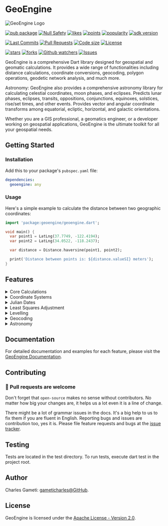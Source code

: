 
# GeoEngine

![GeoEngine Logo](link-to-logo.png)

[![pub package](https://img.shields.io/pub/v/geoengine.svg?logo=dart&logoColor=00b9fc)](https://pub.dartlang.org/packages/geoengine)
[![Null Safety](https://img.shields.io/badge/null-safety-brightgreen)](https://dart.dev/null-safety)
[![likes](https://img.shields.io/pub/likes/geoengine)](https://pub.dartlang.org/packages/geoengine/score)
[![points](https://img.shields.io/pub/points/geoengine)](https://pub.dartlang.org/packages/geoengine/score)
[![popularity](https://img.shields.io/pub/popularity/geoengine)](https://pub.dartlang.org/packages/geoengine/score)
[![sdk version](https://badgen.net/pub/sdk-version/geoengine)](https://pub.dartlang.org/packages/geoengine)

[![Last Commits](https://img.shields.io/github/last-commit/gameticharles/geoengine?ogo=github&logoColor=white)](https://github.com/gameticharles/geoengine/commits/master)
[![Pull Requests](https://img.shields.io/github/issues-pr/gameticharles/geoengine?ogo=github&logoColor=white)](https://github.com/gameticharles/geoengine/pulls)
[![Code size](https://img.shields.io/github/languages/code-size/gameticharles/geoengine?ogo=github&logoColor=white)](https://github.com/gameticharles/geoengine)
[![License](https://img.shields.io/github/license/gameticharles/geoengine?ogo=github&logoColor=white)](https://github.com/gameticharles/geoengine/blob/main/LICENSE)

[![stars](https://img.shields.io/github/stars/gameticharles/geoengine)](https://github.com/gameticharles/geoengine/stargazers)
[![forks](https://img.shields.io/github/forks/gameticharles/geoengine)](https://github.com/gameticharles/geoengine/network/members)
[![Github watchers](https://img.shields.io./github/watchers/gameticharles/geoengine)](https://github.com/gameticharles/geoengine/MyBadges)
[![Issues](https://img.shields.io./github/issues-raw/gameticharles/geoengine)](https://github.com/gameticharles/geoengine/issues)

GeoEngine is a comprehensive Dart library designed for geospatial and geomatic calculations. It provides a wide range of functionalities including distance calculations, coordinate conversions, geocoding, polygon operations, geodetic network analysis, and much more.

Astronomy: GeoEngine also provides a comprehensive astronomy library for calculating celestial coordinates, moon phases, and eclipses. Predicts lunar phases, eclipses, transits, oppositions, conjunctions, equinoxes, solstices, rise/set times, and other events. Provides vector and angular coordinate transforms among equatorial, ecliptic, horizontal, and galactic orientations.

Whether you are a GIS professional, a geomatics engineer, or a developer working on geospatial applications, GeoEngine is the ultimate toolkit for all your geospatial needs.

## Getting Started

### Installation

Add this to your package's `pubspec.yaml` file:

```yaml
dependencies:
  geoengine: any
```

### Usage

Here's a simple example to calculate the distance between two geographic coordinates:

```dart
import 'package:geoengine/geoengine.dart';

void main() {
  var point1 = LatLng(37.7749, -122.4194);
  var point2 = LatLng(34.0522, -118.2437);

  var distance = Distance.haversine(point1, point2);

  print('Distance between points is: ${distance.valueSI} meters');
}
```

## Features

<details>
<summary>Core Calculations</summary>

# Distance and Bearings

These are ported implementations of the java codes provided by [Movable Type Scripts]. This page presents a variety of calculations for lati­tude/longi­tude points, with the formulas and code fragments for implementing them.

[Movable Type Scripts]:https://www.movable-type.co.uk/scripts/latlong.html

- **Distance Calculation**: Calculate the distance between two geographic coordinates using various algorithms like Haversine, Vincenty, and Great Circle.

```dart
var point1 = LatLng(dms2Degree(50, 03, 59), dms2Degree(-5, 42, 53));
var point2 = LatLng(dms2Degree(58, 38, 38), dms2Degree(-3, 04, 12));

print('Distance (Haversine): ${point1.distanceTo(point2, method: DistanceMethod.haversine)!.valueInUnits(LengthUnits.kilometers)} km');
print('Distance (Great Circle): ${point1.distanceTo(point2, method: DistanceMethod.greatCircle)!.valueInUnits(LengthUnits.kilometers)} km');
print('Distance (Vincenty): ${point1.distanceTo(point2, method: DistanceMethod.vincenty)!.valueInUnits(LengthUnits.kilometers)} km');

// Distance (Haversine): 968.8535467131387 km
// Distance (Great Circle): 968.8535467131394 km
// Distance (Vincenty): 969.9329875845247 km
```

- **Bearing Calculation**: Calculate the initial and final bearing between two points on the Earth's surface.

```dart
var point1 = LatLng(dms2Degree(50, 03, 59), dms2Degree(-5, 42, 53));
var point2 = LatLng(dms2Degree(58, 38, 38), dms2Degree(-3, 04, 12));

print('Initial Bearing: ${point1.initialBearingTo(point2)}');
print('Final Bearing: ${point1.finalBearingTo(point2)}');
print('Mid Point: ${point1.midPointTo(point2)}');

// Initial Bearing: 9.119818104504077° or 0.15917085310658177 rad or 009° 07' 11.34518"
// Final Bearing: 11.275201271425715° or 0.19678938601142623 rad or 011° 16' 30.72458"
// Mid Point: 054° 21' 44.233" N, 004° 31' 50.421"
```

- **Destination Point**: Given a start point, initial bearing, and distance, this will calculate the destina­tion point and final bearing travelling along a (shortest distance) great circle arc.

```dart
var startPoint = LatLng(53.3206, -1.7297); // 53°19′14″N, 001°43′47″W
double bearing = 96.022222; // 096°01′18″
double distance = 124800; // 124.8 km

LatLng destinationPoint = startPoint.destinationPoint(distance, bearing);
var finalBearing = startPoint.finalBearingTo(destinationPoint);

print('Destination point: $destinationPoint');
print('Final bearing: $finalBearing');

// Destination point: 053° 11' 17.891" N, 000° 07' 59.875" E
// Final bearing: 97.51509150337512° or 1.7019594171174142 rad or 097° 30' 54.32941"
```

- **Interception**: Intersection of two paths given start points and bearings
This is a rather more complex calculation than most others on this page, but I've been asked for it a number of times. This comes from Ed William’s aviation formulary.

```dart
var point1 = LatLng(51.8853, 0.2545);
var bearing1 = 108.55;
var point2 = LatLng(49.0034, 2.5735);
var bearing2 = 32.44;

var intercept = LatLng.intersectionPoint(point1, bearing1, point2, bearing2)!;
  
print('Interception Point: $intercept');

// Interception Point: 050° 54' 27.387" N, 004° 30' 30.869" E
```

- **Rhumb line**: A ‘rhumb line’ (or loxodrome) is a path of constant bearing, which crosses all meridians at the same angle.

Sailors used to (and sometimes still) navigate along rhumb lines since it is easier to follow a constant compass bearing than to be continually adjusting the bearing, as is needed to follow a great circle. Rhumb lines are straight lines on a Mercator Projec­tion map (also helpful for naviga­tion).

```dart
var startPoint = LatLng(50.3667, -4.1340); // 50 21 59N, 004 08 02W
var endPoint = LatLng(42.3511, -71.0408); // 42 21 04N, 071 02 27W

var rhumbDist = startPoint.rhumbLineDistance(endPoint);
Bearing rhumbBearing = startPoint.rhumbLineBearing(endPoint);
LatLng rhumbMid = startPoint.rhumbMidpoint(endPoint);

print('Rhumb distance: ${rhumbDist.valueInUnits(LengthUnits.kilometers)} km');
print('Rhumb bearing: $rhumbBearing');
print('Rhumb midpoint: $rhumbMid');

// Rhumb distance: 5197.982109842136 km
// Rhumb bearing: Bearing: 256.66558069454646° or 4.479659459662955 rad or 256° 39' 56.09050"
// Rhumb midpoint: 047° 50' 9.060" N, 038° 13' 28.378" W
```

Given a start point and a distance d along constant bearing θ, this will calculate the destina­tion point. If you maintain a constant bearing along a rhumb line, you will gradually spiral in towards one of the poles.

```dart
var sPt = LatLng(dms2Degree(51, 07, 32), dms2Degree(1, 20, 17));
var dist = 40230;
var bearing = dms2Degree(116, 38, 10);
print('Rhumb Destination: ${sPt.rhumbDestinationPoint(dist, bearing)}');

// Rhumb Destination: 050° 57' 48.074" N, 001° 51' 8.774" E
```

- **Geodesic Calculations**: Find the shortest path between two points on the Earth's surface, taking into account the Earth's curvature which uses the Vincenty approach.

</details>

<details>
<summary>Coordinate Systems</summary>

# Coordinate Systems

- **Coordinate Conversion**: Convert between different coordinate systems, such as latitude/longitude to UTM or MGRS.

Get the UTM zone number and letter

```dart
var u = UTMZones();
var uZone = u.getZone(latitude: 6.5655, longitude: -1.5646);

print(uZone); // 30P
print(u.getHemisphere(uZone)); // N
print(u.getLatZone(6.5655)); // P
```

Parse MGRS coordinates

```dart
print(MGRS.parse('31U DQ 48251 11932')); // 31U DQ 48251 11932
print(MGRS.parse('31UDQ4825111932'));  // 31U DQ 48251 11932
```

Coordinate conversions

```dart
var ll = LatLng(6.5655, -1.5646);
print(ll.toMGRS());
print(ll.toUTM());

// 30N XN 58699 25944
// 30 N 658699.0 725944.0 0.0

print('');
var utm = UTM.fromMGRS(ll.toMGRS());
print(utm);
print(utm.toLatLng());
print(utm.toMGRS());

// 30 N 658699.0 725944.0 0.0
// 006° 33' 55.795" N, 001° 33' 52.586" W
// 30N XN 58699 25944

print('');
var mgrs = MGRS.parse(ll.toMGRS());
print(mgrs.toLatLng());
print(mgrs.toUTM());
print(mgrs);

// 006° 33' 55.795" N, 001° 33' 52.586" W
// 30 N 658699.0 725944.0
// 30N XN 58699 25944
```

- **Datum Transformations**: Transform coordinates between different geodetic datums.

```dart
final LatLng pp = LatLng(6.65412, -1.54651, 200);

CoordinateConversion transCoordinate = CoordinateConversion();

Projection sourceProjection = Projection.get('EPSG:4326')!; // Geodetic
// Add a new CRS from WKT
Projection targetProjection = Projection.parse(
      'PROJCS["Accra / Ghana National Grid",GEOGCS["Accra",DATUM["Accra",SPHEROID["War Office",6378300,296,AUTHORITY["EPSG","7029"]],TOWGS84[-199,32,322,0,0,0,0],AUTHORITY["EPSG","6168"]],PRIMEM["Greenwich",0,AUTHORITY["EPSG","8901"]],UNIT["degree",0.0174532925199433,AUTHORITY["EPSG","9122"]],AUTHORITY["EPSG","4168"]],PROJECTION["Transverse_Mercator"],PARAMETER["latitude_of_origin",4.666666666666667],PARAMETER["central_meridian",-1],PARAMETER["scale_factor",0.99975],PARAMETER["false_easting",900000],PARAMETER["false_northing",0],UNIT["Gold Coast foot",0.3047997101815088,AUTHORITY["EPSG","9094"]],AXIS["Easting",EAST],AXIS["Northing",NORTH],AUTHORITY["EPSG","2136"]]');

var res = transCoordinate.convert(
  point: pp,
  projSrc: sourceProjection,
  projDst: targetProjection,
  conversion: ConversionType.geodeticToGeodetic, // Geodetic to Geodetic conversion
);

print(pp);  
// 006° 39' 14.832" N, 001° 32' 47.436" W, 200.000
print(res.asLatLng());
// 006° 39' 4.889" N, 001° 32' 48.303" W, 200.331
```

- **Map Projections**: Support for various map projections and functions to transform coordinates between different projections.

```dart
final LatLng pp = LatLng(6.65412, -1.54651, 200);

CoordinateConversion transCoordinate = CoordinateConversion();
CoordinateType sourceCoordinateType = CoordinateType.geodetic;
CoordinateType targetCoordinateType = CoordinateType.projected;

// Get WGS84 Geographic Coordinate System
Projection sourceProjection = Projection.get('EPSG:4326')!;
// Get UTM CRS
Projection targetProjectionUTM =
    transCoordinate.getUTMProjection(pp.longitude); 

var res = transCoordinate.convert(
  point: pp,
  projSrc: sourceProjection,
  projDst: targetProjectionUTM,
  conversion: transCoordinate.getConversionType(
      sourceCoordinateType, targetCoordinateType),
  //conversion: ConversionType.geodeticToProjected,
);

print(pp);  
// 006° 39' 14.832" N, 001° 32' 47.436" W, 200.000
print(res);
// Eastings: 660671.6505858237
// Northings: 735749.4963174305
// Height: 200.0
```

</details>

<details>
<summary>Julian Dates</summary>

# Julian Date Functions

The `JulianDate` class in GeoEngine provides an interface to work with Julian Dates, a continuous count of days since the beginning of the Julian Period on January 1, 4713 BCE. This system is widely used in astronomy and other fields. Here's how you can utilize some of the main functions of this class:

## Initialization

You can create a `JulianDate` object in different ways:

### From a specific date

```dart
JulianDate date1 = JulianDate.fromDate(year: 2023, month: 8, day: 15);
```

### Using a DateTime object

```dart
var date = DateTime(2023, 8, 15);
JulianDate originalDate = JulianDate(date);
```

## Comparing Julian Dates

You can compare two `JulianDate` objects using the common comparison operators:

```dart
JulianDate date2 = JulianDate.fromDate(year: 2023, month: 8, day: 20);

print(date1 == date2); // false
print(date1 < date2);  // true
print(date1 <= date2); // true
print(date1 > date2);  // false
print(date1 >= date2); // false
```

## Conversion Functions

### To Julian Date

```dart
double jd = originalDate.toJulianDate();
print('Julian Date: $jd');

// Julian Date: 2460171.5
```

### To Modified Julian Date

The Modified Julian Date (MJD) is calculated by subtracting 2,400,000.5 from the Julian Date. It's used for convenience and starts from November 17, 1858.

```dart
print('Modified Julian Date (1858/11/17): ${originalDate.toModifiedJulianDate()}');

// Modified Julian Date (1858/11/17): 60171.0
```

### Referenced Julian Date

You can also get a referenced Julian Date by specifying a reference date:

```dart
print('Referenced Julian Date (1960/01/01): ${originalDate.toModifiedJulianDate(referenceDate: DateTime(1960, 1, 1))}');

// Referenced Julian Date (1960/01/01): 23237.0
```

## Converting Back to DateTime

If you have a Julian Date and wish to get the corresponding Gregorian date:

```dart
JulianDate convertedDate = JulianDate.fromJulianDate(jd);
print(convertedDate.dateTime);

// 2023-08-15 00:00:00.000
```

## Example

To get the Modified Julian Date with a specific reference date:

```dart
print(JulianDate(DateTime(2023, 1, 1)).toModifiedJulianDate(referenceDate: DateTime(1960, 1, 11)));

// 23001.0
```

Remember, always refer to the documentation or source code for any additional functions or nuances with the `JulianDate` class in the GeoEngine library.

</details>

<details>
<summary>Least Squares Adjustment</summary>

# Least Squares Adjustment

The `LeastSquaresAdjustment` class in GeoEngine provides a robust way to perform least squares adjustments on geodetic and other types of data. This documentation breaks down the core components and usage of the class.

## Overview

Least squares adjustment is a statistical method to solve an overdetermined system of equations. In the context of GeoEngine, this class can handle various scaling methods, and can be utilized for various geodetic computations including network adjustments.

## Initialization

To initialize the `LeastSquaresAdjustment` class, you need to provide the design matrix `A`, the observation vector `B`, and an optional weight matrix `W`.

```dart
var lsa = LeastSquaresAdjustment(A: A, B: B);
```

## Key Properties

Here are some of the core properties of the class:

- `x`: Unknown parameters.
- `v`: Residuals.
- `uv`: Unit variance.
- `N`: The normal matrix.
- `qxx`: Misclosure matrix
- `cx`: Variance-Covariance of the Adjusted Heights
- `cv`: Variance-Covariance of the Residuals
- `cl`: Variance-Covariance of the Observations
- `standardDeviation`: Standard deviation of the observations.
- `standardError`: Standard error of the observations.
- `standardErrorsOfUnknowns`: Standard errors of the unknowns.
- `standardErrorsOfResiduals`: Standard errors of the residuals.
- `standardErrorsOfObservations`: Standard errors of the observations.
- `chiSquared`: Chi-squared value for the least squares adjustment.
- `rejectionCriterion`: Rejection criterion for outlier detection, using the specified confidence level.
- `outliers`: List of boolean values indicating whether each observation is an outlier (true) or not (false).

## Methods

### Chi-Square Test

To perform a Chi-Square goodness-of-fit test:

```dart
var chiSquareTest = lsa.chiSquareTest();
```

### Covariance

To compute the covariance matrix:

```dart
var covMatrix = lsa.covariance();
```

### Error Ellipse

Compute error ellipse parameters:

```dart
var eig = lsa.errorEllipse();
```

### Outliers

Automatically remove outliers:

```dart
var newLsa = lsa.removeOutliersIteratively();
print(newLsa);
```

### Confidence Intervals

Compute confidence intervals for the unknown parameters:

```dart
var lsa = LeastSquaresAdjustment(A: A, B: B);
var intervals = lsa.computeConfidenceIntervals();
print(intervals);  // Output: [(lower1, upper1), (lower2, upper2), ...]
```

### Custom Auto Scaling

Automatically scales or normalizes the matrices based on custom functions:

```dart
var scaledLsa = lsa.customAutoScale(
  matrixNormalizationFunction: (Matrix A) => A.normalize(),
  columnNormalizationFunction: (ColumnMatrix B) => B.normalize(),
  diagonalNormalizationFunction: (DiagonalMatrix W) => W.normalize()
);
```

## Examples

Here's an example to get you started:

```dart
var A = Matrix([
  [-1, 0, 0, 0],
  [-1, 1, 0, 0],
  [0, -1, 1, 0],
  [0, 0, -1, 0],
  [0, 0, -1, 1],
  [0, 0, 0, -1],
  [1, 0, 0, -1],
]);
var W = DiagonalMatrix([1 / 16, 1 / 9, 1 / 49, 1 / 36, 1 / 16, 1 / 9, 1 / 25]);
var B = ColumnMatrix([0, 0, 0.13, 0, 0, -0.32, -0.53]);

var lsa = LeastSquaresAdjustment(A: A, B: B, W: W, confidenceLevel: 40);
var c = lsa.chiSquareTest();
print(c); // (chiSquared: 0.00340817748488164, degreesOfFreedom: 3)

print(lsa);
// Least Squares Adjustment Results:
// ---------------------------------
// Normal (N):
// Matrix: 4x4
// ┌  0.2136111111111111  -0.1111111111111111                  0.0              -0.04 ┐
// │ -0.1111111111111111  0.13151927437641722 -0.02040816326530612                0.0 │
// │                 0.0 -0.02040816326530612   0.1106859410430839            -0.0625 │
// └               -0.04                  0.0              -0.0625 0.2136111111111111 ┘
// 
// Unknown Parameters (x):
// Matrix: 4x1
// ┌  -0.06513489902716646 ┐
// │ -0.045703714070040764 │
// │    0.1900882929187552 │
// └   0.30911630747309227 ┘
// 
// Residuals (v):
// Matrix: 7x1
// ┌  0.06513489902716646 ┐
// │ 0.019431184957125695 │
// │  0.10579200698879596 │
// │  -0.1900882929187552 │
// │  0.11902801455433706 │
// │  0.01088369252690774 │
// └   0.1557487934997413 ┘
// 
// Unit Variance (σ²): 0.0011360591616272134
// 
// Standard Deviation (σ): 0.033705476730454556
// 
// Chi-squared Test (Goodness-of-fit Test):
// Chi-squared value(χ²): 0.00340817748488164
// Degrees of Freedom: 3
// 
// Standard Errors of Unknowns (Cx): 
// [0.10509275934271714, 0.13339652325953671, 0.11787096037126248, 0.08536738678162376]
// 
// Standard Errors of Residuals (Cv): 
// [0.08445388398273435, 0.0340385190674456, 0.1853208260338704, 0.16433066214111094, 0.08042190803509813, 0.054193558000204894, 0.12767979681503475]
// 
// Standard Errors of Observations (Cl): 
// [0.10509275934271714, 0.09521508112867448, 0.14602428002855353, 0.11787096037126248, 0.10820934938363522, 0.08536738678162376, 0.1099970387144662]
// 
// Rejection Criterion (Confidence Level 40.0): 0.01766173284889808
// 
// Outliers (false = accepted, true = rejected): 
// [false, true, false, false, true, false, false]
// 
// Error Ellipse: 
// [0.029441222484548304, 0.01187530402393495, 0.005032048784758579, 0.0036716992155236177]
// 
// ---------------------------------
```

</details>

<details>
<summary>Levelling</summary>

# Levelling

This file describes the `Levelling` class, which represents a levelling survey. It allows you to define various parameters and perform calculations related to the survey. The class contains properties for the starting benchmark (TBM), closing TBM, accuracy, rounding digits, levelling method, etc. You can add measurements, compute reduced levels, get arithmetic checks, and print a summary of the results.

## Initialization

To initialize the `Levelling` class, you need to provide the accuracy `accuracy`, method `method`, starting TBM and an optional closing TBM.

```dart
var levelling = Levelling(
  startingTBM: 100.0,
  accuracy: 3,
  roundDigits: 3,
  method: LevellingMethod.riseFall,
);
```

## Usage

You can start with or with the closing TBM.

```dart
// Initialize with starting TBM
final startingTBM = 100.000;

// Initialize with closing TBM
final closingTBM = 98.050;

// Create a new instance of Levelling with starting TBM, closing TBM, accuracy, method, rounding digits
final leveling = Levelling(
  startingTBM: startingTBM,
  closingTBM: closingTBM,
  accuracy: 5,
  method: LevellingMethod.riseFall,
  roundDigits: 3,
);
```

The can be in a form of `List<List<Object?>>` or list of `LevellingMeasurement` objects.

```dart
// Create the sample observation data
final data = [
  ['A', 1.751, null, null],
  ['B', null, 0.540, null],
  ['C', 0.300, null, 2.100],
  ['D', null, 1.100, null],
  ['E', null, 1.260, null],
  ['F', 1.500, null, 2.300],
  ['G', null, null, 1.110]
];

// Add the data to the levelling object
for (int i = 0; i < data.length; i++) {
  final row = data[i];
  levelling.addMeasurement(LevellingMeasurement(
      bs: row[1], is_: row[2], fs: row[3], station: row[0]));
}

// or use this
for (var entry in data) {
  leveling.addData(entry[0].toString(), entry[1], entry[2], entry[3]);
}
```

You can get the result as a data frame or as a list of maps.

```dart
leveling.computeReducedLevels();
print("Rise & Fall:");
print(leveling.getDataFrame());

// Calculate reduced levels using Rise & Fall algorithm
leveling.computeReducedLevels(LevellingMethod.hpc);

print("\n\nHPC:");
print(leveling.getDataFrame());
```

Once the data are added to the `Levelling` object, you can perform calculations. You can access all the results through the `Levelling` object.
You can access all the properties of the object.

```dart
print(leveling.numberSTN); // 3
print(leveling.allowableMisclose); // 5.196
print(leveling.misclose); // -0.009
print(leveling.correction); // 0.009
print(leveling.adjustmentPerStation); // 0.003
print(leveling.reducedLevels); // [100.0, 101.211, 99.651, 98.851, 98.691, 97.651, 98.041]
print(leveling.isWorkAccepted); // Work is not accepted

print(leveling.arithmeticCheckResult);
// Arithmetic Checks:
// Sum of BS = 3.551
// Sum of FS = 5.510
// First RL = 100.000
// Last RL = 98.041
// Sum of BS - Sum of FS = -1.959
// Last RL - First RL = -1.959
// Arithmetic Checks are OK.
```

This can simply be printed by just calling the `levelling` object for more detailed result.

```dart
print(leveling);

// ------ Levelling Summary -------
// 
// Total measurements = 7
// Number of instrument stations = 3
// Starting TBM = 100.0
// Closing TBM = 98.05
// 
// Allowable misclose = 8.660 mm
// Misclose = -0.009 m (-9.000 mm)
// Correction = 0.009
// Adjustment per station = 0.003
// Leveling Status: Work is not accepted.
// 
// Arithmetic Checks:
// Sum of BS = 3.551
// Sum of FS = 5.510
// First RL = 100.000
// Last RL = 98.041
// Sum of BS - Sum of FS = -1.959
// Last RL - First RL = -1.959
// Arithmetic Checks are OK.
// 
// BS     IS    FS   Rise   Fall    Reduced Level (RL)  Adjustment  Adjusted RL  Remarks
// ---------------------------------------------------------------------
// 1.751                                100.000       0.000         100.000       A
//      0.540        1.211                 101.211       0.003         101.214       B
// 0.300    2.100      -1.560             99.651       0.006          99.657       C
//      1.100             -0.800             98.851       0.006          98.857       D
//      1.260             -0.160             98.691       0.006          98.697       E
// 1.500    2.300      -1.040             97.651       0.009          97.660       F
//           1.110 0.390                  98.041       0.009          98.050       G
```

</details>

<details>
<summary>Geocoding</summary>

# Geocoding

Geocoding is the process of converting addresses or place names into geographic coordinates (latitude and longitude). This allows you to perform various spatial operations, such as finding distances between locations or visualizing data on a map. In this readme, I will introduce a Dart class library for geocoding that provides different strategies for using geocoding services.

## initialize Geocoding

The GeoCoding library is designed to help you easily perform geocoding tasks in your Dart applications. It provides a set of classes and methods for working with geographic coordinates, addresses, and place names. The library supports multiple geocoding services and allows you to switch between them based on your needs.

```dart
Geocoder({
  required Map<String, dynamic> strategyFactory,
  Map<String, dynamic> config = const {},
  Duration throttleDuration = const Duration(seconds: 1),
})
```

## Strategies

The `GeoCoder` library offers different strategies for using geocoding services:

1. `GoogleStrategy`: This strategy uses the Google Maps Geocoding API to perform geocoding. You will need an API key from Google Cloud Platform to use this strategy.
2. `OpenStreetMapStrategy`: This strategy uses the OpenStreetMap Nominatim service for geocoding. It is a free and open-source service that does not require any API keys.
3. `LocalStrategy`: This strategy uses the local database of the device to perform geocoding. It is a fast and efficient way to perform geocoding.
4. `CustomStrategy`: This strategy allows you to provide your own geocoding service implementation. You can create a custom class that implements the required methods and use it as a strategy in the `GeoCoding` library.

## Usage GoogleStrategy

Google strategy is the default strategy that is used by the `GeoCoder` library. It uses the Google Maps Geocoding API to perform geocoding. You will need an API key from Google Cloud Platform to use this strategy.

```dart
 var point2 = LatLng(6, 0.7);

var googleGeocoder = Geocoder(
  strategyFactory: GoogleStrategy.create('YOUR_GOOGLE_API_KEY'),
  config: {
    // Common Configurations
    'language': 'en',
    'requestTimeout': const Duration(seconds: 10),

    // Google-Specific Configurations
    'regionBias': 'US',
    'resultType': 'address',
    'locationType': 'ROOFTOP',
    'components': 'country:US',
    'rateLimit': 10, // Requests per second
    }
);

GeocoderRequestResponse search = await googleGeocoder.search('Kotei');
print(search);
print('');

GeocoderRequestResponse rev = await googleGeocoder.reverse(point2);
print(rev);
print('');
```

## Usage OpenStreetMapStrategy

```dart
var openStreetMapGeocoder =
    Geocoder(strategyFactory: OpenStreetMapStrategy.create(), config: {
  // Common Configurations
  'language': 'en',
  'requestTimeout': const Duration(seconds: 10),

  // OpenStreetMap-Specific Configurations
  'email': 'contact@example.com', // For Nominatim usage policy
  'countryCodes': 'us,uk',
  'viewBox': 'left,bottom,right,top',
  'boundedViewBox': '1', //bounded to viewbox
  'limit': 5,
  'addressDetails': 1,
});

// Geocode an address
GeocoderRequestResponse search = await openStreetMapGeocoder.search('KNUST');
print(search);
print('');

// Reverse geocode coordinates to get the address
GeocoderRequestResponse rev = await openStreetMapGeocoder.reverse(point2);
print(rev);
print('');
```

Result:

```txt
Geocoding Search Query: knust, Success: true, Timestamp: 2024-02-19 04:56:54.024349
GeocoderRequestResponse:
Success: true
Duration: 1035ms
Result: [{place_id: 125221183, licence: Data © OpenStreetMap contributors, ODbL 1.0. http://osm.org/copyright, osm_type: way, osm_id: 32197062, lat: 53.741931199999996, lon: 9.842065240044334, class: natural, type: wood, place_rank: 22, importance: 0.2000099999999999, addresstype: wood, name: Knust, display_name: Knust, Quickborn, Kreis Pinneberg, Schleswig-Holstein, 25451, Germany, boundingbox: [53.7398546, 53.7444675, 9.8384852, 9.8500422]}, {place_id: 258247195, licence: Data © OpenStreetMap contributors, ODbL 1.0. http://osm.org/copyright, osm_type: way, osm_id: 378466289, lat: 6.6785135, lon: -1.5754220088808766, class: amenity, type: university, place_rank: 30, importance: 0.3752824455605189, addresstype: amenity, name: Kwame Nkrumah University of Science & Technology, display_name: Kwame Nkrumah University of Science & Technology, Osei Tutu II Boulevard, Ayigya, Kumasi, Oforikrom Municipal District, Ashanti Region, AK385, Ghana, boundingbox: [6.6617810, 6.6953608, -1.5894842, -1.5323729]}, {place_id: 108558563, licence: Data © OpenStreetMap contributors, ODbL 1.0. http://osm.org/copyright, osm_type: node, osm_id: 3362954799, lat: 49.5656112, lon: 9.4330658, class: place, type: locality, place_rank: 25, importance: 0.12500999999999995, addresstype: locality, name: Knust, display_name: Knust, Fuchsenloch, Waldstetten, Höpfingen, Verwaltungsverband Hardheim-Walldürn, Neckar-Odenwald-Kreis, Baden-Württemberg, 74746, Germany, boundingbox: [49.5556112, 49.5756112, 9.4230658, 9.4430658]}, {place_id: 122049626, licence: Data © OpenStreetMap contributors, ODbL 1.0. http://osm.org/copyright, osm_type: node, osm_id: 4874767389, lat: 51.3722208, lon: 8.7031219, class: highway, type: bus_stop, place_rank: 30, importance: 0.00000999999999995449, addresstype: highway, name: Knust, display_name: Knust, L 3393, Heringhausen, Diemelsee, Landkreis Waldeck-Frankenberg, Hesse, 34519, Germany, boundingbox: [51.3721708, 51.3722708, 8.7030719, 8.7031719]}, {place_id: 379344893, licence: Data © OpenStreetMap contributors, ODbL 1.0. http://osm.org/copyright, osm_type: node, osm_id: 1525291987, lat: 53.5581388, lon: 9.9679333, class: amenity, type: nightclub, place_rank: 30, importance: 0.00000999999999995449, addresstype: amenity, name: Knust, display_name: Knust, 30, Neuer Kamp, Karolinenviertel, St. Pauli, Hamburg-Mitte, Hamburg, 20357, Germany, boundingbox: [53.5580888, 53.5581888, 9.9678833, 9.9679833]}, {place_id: 98501560, licence: Data © OpenStreetMap contributors, ODbL 1.0. http://osm.org/copyright, osm_type: node, osm_id: 1979116123, lat: 51.3126212, lon: 7.9976981, class: highway, type: bus_stop, place_rank: 30, importance: 0.00000999999999995449, addresstype: highway, name: Knust, display_name: Knust, Silmecke, Seidfeld (Sauerland), Sundern, Hochsauerlandkreis, North Rhine-Westphalia, 59846, Germany, boundingbox: [51.3125712, 51.3126712, 7.9976481, 7.9977481]}]

Reverse Geocoding Query: Location(6.0, 0.7), Success: true, Timestamp: 2024-02-19 04:56:55.029766
GeocoderRequestResponse:
Success: true
Duration: 1003ms
Result: {place_id: 34177377, licence: Data © OpenStreetMap contributors, ODbL 1.0. http://osm.org/copyright, osm_type: way, osm_id: 517183740, lat: 5.999405087489885, lon: 0.7000142714680313, class: highway, type: unclassified, place_rank: 26, importance: 0.10000999999999993, addresstype: road, name: , display_name: Dabala, South Tongu District, Volta Region, Ghana, address: {town: Dabala, county: South Tongu District, state: Volta Region, ISO3166-2-lvl4: GH-TV, country: Ghana, country_code: gh}, boundingbox: [5.9949293, 5.9994108, 0.6890045, 0.7032672]}
```

## Usage LocalStrategy

The `LocalStrategy` in the `GeoCoding` library allows you to use a pre-defined dataset for geocoding and reverse geocoding. This is useful when you want to work with an offline dataset or need to process large amounts of data quickly without relying on network requests to external services. The Local Strategy requires you to provide a set of coordinates along with their associated addresses, places, or locations.

To create a `GeoCoder` instance using the Local Strategy, you can use the following code for dataset strategy:

```dart
List<Map<String, double>> points = [
  {'latitude': 5.80736, 'longitude': 0.41074},
  {'latitude': 6.13373, 'longitude': 0.81585},
  {'latitude': 11.01667, 'longitude': -0.5},
  {'latitude': 10.08587, 'longitude': -0.13587},
  {'latitude': 9.35, 'longitude': -0.88333},
  {'latitude': 10.73255, 'longitude': -1.05917},
];
```

Or using downloaded data from [GeoNames data][geonames]  file with all world cities and population.

[geonames]: https://download.geonames.org/export/dump/

```dart
final geoData = await GeoData.readFile(
  'example/GH.txt',
  delimiter: '\t',
  hasHeader: false,
  coordinatesColumns: {
    'latitude': 4,
    'longitude': 5
  }, // Specify column names and indices
);

// Print the number of records in the file
print(geoData.rows.length); // 23232
```

With the data created, geocoder can be used to create a local strategy using `KDTree` indexing. Other indexing methods will be implemented soon.
The only difference is the connection to data and associating the coordinates to `x` and `y` axis.

In this example, the `geoData` list contains the addresses, latitudes, and longitudes of different locations. The `LocalStrategy.create()` function is used to create a geocoding strategy using the provided data and specify the column names for coordinates. You can customize various configuration options for the Local Strategy, including search radius, limit, data preprocessing logic, cache size, and indexing strategy.

Once you have created the `localGeocoder` instance, you can use it to geocode an address or reverse geocode coordinates:

```dart
var localGeocoder = Geocoder(
  strategyFactory: LocalStrategy.create(
    entries: geoData.rows,
    coordinatesColumnNames: (y: 'latitude', x: 'longitude'),
  ),
  config: {
    // Common Configurations
    'language': 'en',
    'requestTimeout': const Duration(seconds: 10),

    // Local-Specific Configurations
    'isGeodetic': true,
    'searchRadius': 2000, // in meters
    'limit': 5, // Number of results to return
    'dataPreprocessing': (data) => {/* preprocessing logic */},
    'cacheSize': 100,
    'indexingStrategy': 'KDTree', // or 'RTree will be implemented soon'
});

// Geocode an address
GeocoderRequestResponse u = await localGeocoder.search('Kotei');
print(u);
print('');

// Reverse geocode coordinates to get the address
GeocoderRequestResponse rex = await localGeocoder.reverse(point2);
print(rex);
print('');
```

```txt
Geocoding Search Query: kotei, Success: true, Timestamp: 2024-02-19 05:13:55.706794
GeocoderRequestResponse:
Success: true
Duration: 42ms
Result: [{latitude: 6.66308, longitude: -1.55893, 0: 2299299, 1: Kotei, 2: Kotei, 3: Kotei, 4: 6.66308, 5: -1.55893, 6: P, 7: PPL, 8: GH, 9: , 10: 2, 11: 614, 12: , 13: , 14: 0, 15: , 16: 270, 17: Africa/Accra, 18: 06/12/2019}, {latitude: 6.60296, longitude: -1.66005, 0: 11780246, 1: Kotei, 2: Kotei, 3: "Kotei,Kotwi", 4: 6.60296, 5: -1.66005, 6: P, 7: PPL, 8: GH, 9: , 10: 2, 11: 613, 12: , 13: , 14: 0, 15: , 16: 242, 17: Africa/Accra, 18: 05/12/2019}]

Reverse Geocoding Query: Location(6.0, 0.7), Success: true, Timestamp: 2024-02-19 05:13:56.671350
GeocoderRequestResponse:
Success: true
Duration: 6ms
Result: [[{latitude: 5.98333, longitude: 0.7, 0: 2302105, 1: Dabala, 2: Dabala, 3: , 4: 5.98333, 5: 0.7, 6: H, 7: LK, 8: GH, 9: , 10: 0, 11: , 12: , 13: , 14: 0, 15: , 16: 1, 17: Africa/Accra, 18: 06/01/1994}, 1853.6194271649065], [{latitude: 5.98306, longitude: 0.69745, 0: 2305576, 1: Agbogbla, 2: Agbogbla, 3: "Agbogbla,Agoblan", 4: 5.98306, 5: 0.69745, 6: P, 7: PPL, 8: GH, 9: , 10: 8, 11: 401, 12: , 13: , 14: 0, 15: , 16: 3, 17: Africa/Accra, 18: 06/12/2019}, 1904.6339152449402]]

Initial Bearing: Bearing: 0.0° or 0.0 rad or 000° 00' 0.00000"
Final Bearing: Bearing: 180.0° or 3.1415926535897403 rad or 180° 00' 0.00000"
Distance (Haversine): 1.8536194271649065 km
Distance (Great Circle): 1.8536194278434843 km
Distance (Vincenty): 1.8434748739484934 km

Initial Bearing: Bearing: 8.514324846934187° or 0.14860300216336128 rad or 008° 30' 51.56945"
Final Bearing: Bearing: 188.51459101961586° or 3.2902003013427756 rad or 188° 30' 52.52767"
Distance (Haversine): 1.9046339152449403 km
Distance (Great Circle): 1.9046339162803452 km
```

The `localGeocoder.search()` and `localGeocoder.reverse()` functions work similarly to their online counterparts, allowing you to easily geocode addresses or reverse geocode coordinates from your pre-defined dataset.

</details>

<details>
<summary>Astronomy</summary>

# Astronomy

## Overview

Astronomy is a library for calculating the positions of
the Sun, Moon, and planets, and for predicting interesting events like oppositions,
conjunctions, rise and set times, lunar phases, eclipses, transits, and more.

Astronomy library is designed to be small, fast, and accurate to within &plusmn;1 arcminute. It is
ported from the [Astronomy Engine](https://github.com/cosinekitty/astronomy) which written to support various popular programming languages.

It is based on the authoritative and well-tested models
[VSOP87](https://en.wikipedia.org/wiki/VSOP_(planets))
and
[NOVAS C 3.1](https://aa.usno.navy.mil/software/novas/novas_c/novasc_info.php).
These libraries are rigorously unit-tested against NOVAS,
[JPL Horizons](https://ssd.jpl.nasa.gov/horizons.cgi),
and other reliable sources of ephemeris data.
Calculations are also verified to be identical among all the supported programming languages.

## Features

- Provides calculations for the Sun, Moon, Mercury, Venus, Earth, Mars, Jupiter, Saturn, Uranus, Neptune, and Pluto.

- Calculates all supported objects for any calendar date and time for millennia
  before or after the present.

- Provides heliocentric and geocentric Cartesian vectors of all the above bodies.

- Determines apparent horizon-based positions for an observer anywhere on the Earth,
  given that observer's latitude, longitude, and elevation in meters.
  Optionally corrects for atmospheric refraction.

- Calculates rise, set, and culmination times of Sun, Moon, and planets.

- Finds civil, nautical, and astronomical twilight times (dusk and dawn).

- Finds date and time of Moon phases: new, first quarter, full, third quarter
  (or anywhere in between as expressed in degrees of ecliptic longitude).

- Predicts lunar and solar eclipses.

- Predicts transits of Mercury and Venus.

- Predicts lunar apogee and perigee dates, times, and distances.

- Predicts date and time of equinoxes and solstices for a given calendar year.

- Determines apparent visual magnitudes of all the supported celestial bodies.

- Predicts dates of planetary conjunctions, oppositions, and apsides.

- Predicts dates of Venus' peak visual magnitude.

- Predicts dates of maximum elongation for Mercury and Venus.

- Calculates the positions of Jupiter's four largest moons: Io, Europa, Ganymede, and Callisto.

- Allows custom simulation of the movements of user-defined small bodies,
  such as asteroids and comets, through the Solar System.

- Converts angular and vector coordinates among the following orientations:
  - Equatorial J2000
  - Equatorial equator-of-date
  - Ecliptic J2000
  - Topocentric Horizontal
  - Galactic (IAU 1958)

- Determines which constellation contains a given point in the sky.

- Calculates libration of the Moon.

- Calculates axis orientation and rotation angles for the Sun, Moon, and planets.

</details>

## Documentation

For detailed documentation and examples for each feature, please visit the [GeoEngine Documentation][docs].

[docs]: https://github.com/gameticharles/geoengine/blob/main/doc/README.md

## Contributing

### :beer: Pull requests are welcome

Don't forget that `open-source` makes no sense without contributors. No matter how big your changes are, it helps us a lot even it is a line of change.

There might be a lot of grammar issues in the docs. It's a big help to us to fix them if you are fluent in English. Reporting bugs and issues are contribution too, yes it is. Please file feature requests and bugs at the [issue tracker][tracker].

[tracker]: https://github.com/gameticharles/geoengine/issues

## Testing

Tests are located in the test directory. To run tests, execute dart test in the project root.

## Author

Charles Gameti: [gameticharles@GitHub][github_cg].

[github_cg]: https://github.com/gameticharles

## License

GeoEngine is licensed under the [Apache License - Version 2.0][apache_license].

[apache_license]: https://www.apache.org/licenses/LICENSE-2.0.txt
